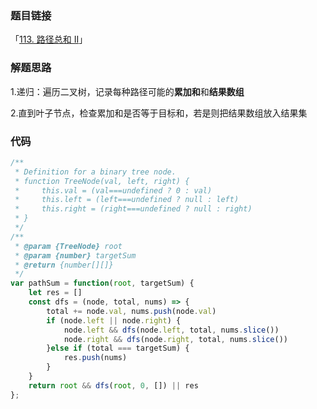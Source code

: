 ### 题目链接

「[113. 路径总和 II](https://leetcode.cn/problems/path-sum-ii/)」

### 解题思路

1.递归：遍历二叉树，记录每种路径可能的**累加和**和**结果数组**

2.直到叶子节点，检查累加和是否等于目标和，若是则把结果数组放入结果集

### 代码

```javascript
/**
 * Definition for a binary tree node.
 * function TreeNode(val, left, right) {
 *     this.val = (val===undefined ? 0 : val)
 *     this.left = (left===undefined ? null : left)
 *     this.right = (right===undefined ? null : right)
 * }
 */
/**
 * @param {TreeNode} root
 * @param {number} targetSum
 * @return {number[][]}
 */
var pathSum = function(root, targetSum) {
    let res = []
    const dfs = (node, total, nums) => {
        total += node.val, nums.push(node.val)
        if (node.left || node.right) {
            node.left && dfs(node.left, total, nums.slice())
            node.right && dfs(node.right, total, nums.slice())
        }else if (total === targetSum) {
            res.push(nums)
        }
    }
    return root && dfs(root, 0, []) || res
};
```

